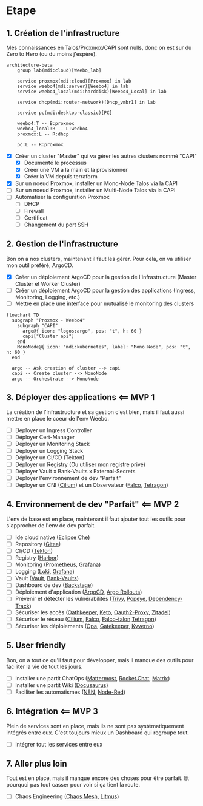 # Etape

## 1. Création de l'infrastructure

Mes connaissances en Talos/Proxmox/CAPI sont nulls, donc on est sur du Zero to Hero (ou du moins j'espère).

```mermaid
architecture-beta
    group lab(mdi:cloud)[Weebo_lab]

    service proxmox(mdi:cloud)[Proxmox] in lab
    service weebo4(mdi:server)[Weebo4] in lab
    service weebo4_local(mdi:harddisk)[Weebo4_Local] in lab

    service dhcp(mdi:router-network)[Dhcp_vmbr1] in lab

    service pc(mdi:desktop-classic)[PC]

    weebo4:T -- B:proxmox
    weebo4_local:R -- L:weebo4
    proxmox:L -- R:dhcp

    pc:L -- R:proxmox
```

- [x] Créer un cluster "Master" qui va gérer les autres clusters nommé "CAPI"
  - [x] Documenté le processus
  - [x] Créer une VM a la main et la provisionner
  - [x] Créer la VM depuis terraform
- [x] Sur un noeud Proxmox, installer un Mono-Node Talos via la CAPI
- [ ] Sur un noeud Proxmox, installer un Multi-Node Talos via la CAPI
- [ ] Automatiser la configuration Proxmox
  - [ ] DHCP
  - [ ] Firewall
  - [ ] Certificat
  - [ ] Changement du port SSH

## 2. Gestion de l'infrastructure

Bon on a nos clusters, maintenant il faut les gérer. Pour cela, on va utiliser mon outil préféré, ArgoCD.

- [x] Créer un déploiement ArgoCD pour la gestion de l'infrastructure (Master Cluster et Worker Cluster)
- [ ] Créer un déploiement ArgoCD pour la gestion des applications (Ingress, Monitoring, Logging, etc.)
- [ ] Mettre en place une interface pour mutualisé le monitoring des clusters

```mermaid
flowchart TD
  subgraph "Proxmox - Weebo4"
    subgraph "CAPI"
      argo@{ icon: "logos:argo", pos: "t", h: 60 }
      capi["Cluster api"]
    end
    MonoNode@{ icon: "mdi:kubernetes", label: "Mono Node", pos: "t", h: 60 }
  end

  argo -- Ask creation of cluster --> capi
  capi -- Create cluster --> MonoNode
  argo -- Orchestrate --> MonoNode

```

## 3. Déployer des applications <== MVP 1

La création de l'infrastructure et sa gestion c'est bien, mais il faut aussi mettre en place le coeur de l'env Weebo.

- [ ] Déployer un Ingress Controller
- [ ] Déployer Cert-Manager
- [ ] Déployer un Monitoring Stack
- [ ] Déployer un Logging Stack
- [ ] Déployer un CI/CD (Tekton)
- [ ] Déployer un Registry (Ou utiliser mon registre privé)
- [ ] Déployer Vault x Bank-Vaults x External-Secrets
- [ ] Déployer l'environnement de dev "Parfait"
- [ ] Déployer un CNI ([Cilium](https://cilium.io/)) et un Observateur ([Falco](https://falco.org/), [Tetragon](https://tetragon.io/))

## 4. Environnement de dev "Parfait" <== MVP 2

L'env de base est en place, maintenant il faut ajouter tout les outils pour s'approcher de l'env de dev parfait.

- [ ] Ide cloud native ([Eclipse Che](https://www.eclipse.org/che/))
- [ ] Repository ([Gitea](https://gitea.io/))
- [ ] CI/CD ([Tekton](https://tekton.dev/))
- [ ] Registry ([Harbor](https://goharbor.io/))
- [ ] Monitoring ([Prometheus](https://prometheus.io/), [Grafana](https://grafana.com/))
- [ ] Logging ([Loki](https://grafana.com/loki/), [Grafana](https://grafana.com/))
- [ ] Vault ([Vault](https://www.vaultproject.io/), [Bank-Vaults](https://banzaicloud.com/products/bank-vaults/))
- [ ] Dashboard de dev ([Backstage](https://backstage.io/))
- [ ] Déploiement d'application ([ArgoCD](https://argoproj.github.io/argo-cd/), [Argo Rollouts](https://argoproj.github.io/argo-rollouts/))
- [ ] Prévenir et détecter les vulnérabilités ([Trivy](https://trivy.dev/latest/), [Popeye](https://popeyecli.io/), [Dependency-Track](https://dependencytrack.org/))
- [ ] Sécuriser les accès ([Oathkeeper](https://www.ory.sh/oathkeeper/), [Keto](https://www.ory.sh/keto/), [Oauth2-Proxy](https://oauth2-proxy.github.io/oauth2-proxy/), [Zitadel](https://zitadel.com/))
- [ ] Sécuriser le réseau ([Cilium](https://cilium.io/), [Falco](https://falco.org/), [Falco-talon](https://docs.falco-talon.org) [Tetragon](https://tetragon.io/))
- [ ] Sécuriser les déploiements ([Opa](https://www.openpolicyagent.org/), [Gatekeeper](https://www.openpolicyagent.org/docs/latest/kubernetes-introduction/), [Kyverno](https://kyverno.io/))

## 5. User friendly

Bon, on a tout ce qu'il faut pour développer, mais il manque des outils pour faciliter la vie de tout les jours.

- [ ] Installer une partit ChatOps ([Mattermost](https://mattermost.com/), [Rocket.Chat](https://rocket.chat/), [Matrix](https://matrix.org/))
- [ ] Installer une partit Wiki ([Docusaurus](https://docusaurus.io/))
- [ ] Faciliter les automatismes ([N8N](https://n8n.io/), [Node-Red](https://nodered.org/))

## 6. Intégration <== MVP 3

Plein de services sont en place, mais ils ne sont pas systématiquement intégrés entre eux. C'est toujours mieux un Dashboard qui regroupe tout.

- [ ] Intégrer tout les services entre eux

## 7. Aller plus loin

Tout est en place, mais il manque encore des choses pour être parfait. Et pourquoi pas tout casser pour voir si ça tient la route.

- [ ] Chaos Engineering ([Chaos Mesh](https://chaos-mesh.org/), [Litmus](https://litmuschaos.io/))
